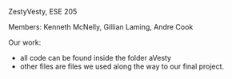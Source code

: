 ZestyVesty, ESE 205

Members: Kenneth McNelly, Gillian Laming, Andre Cook 

Our work:
- all code can be found inside the folder aVesty
- other files are files we used along the way to our final project.


